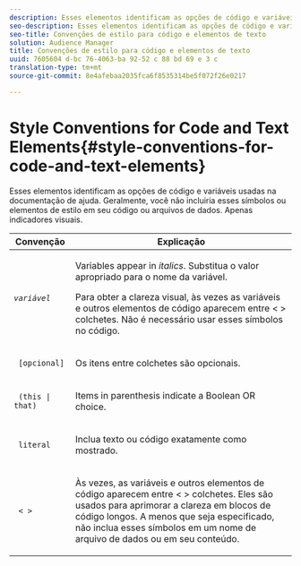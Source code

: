 ```yaml
---
description: Esses elementos identificam as opções de código e variáveis usadas na documentação de ajuda. Geralmente, você não incluiria esses símbolos ou elementos de estilo em seu código ou arquivos de dados. Apenas indicadores visuais.
seo-description: Esses elementos identificam as opções de código e variáveis usadas na documentação de ajuda. Geralmente, você não incluiria esses símbolos ou elementos de estilo em seu código ou arquivos de dados. Apenas indicadores visuais.
seo-title: Convenções de estilo para código e elementos de texto
solution: Audience Manager
title: Convenções de estilo para código e elementos de texto
uuid: 7605604 d-bc 76-4063-ba 92-52 c 88 bd 69 e 3 c
translation-type: tm+mt
source-git-commit: 8e4afebaa2035fca6f8535314be5f072f26e0217

---
```



# Style Conventions for Code and Text Elements{#style-conventions-for-code-and-text-elements}

Esses elementos identificam as opções de código e variáveis usadas na documentação de ajuda. Geralmente, você não incluiria esses símbolos ou elementos de estilo em seu código ou arquivos de dados. Apenas indicadores visuais.

<table id="table_EBEF9490D90041BD8B7ABE3AF1AF35B6"> 
 <thead> 
  <tr> 
   <th colname="col1" class="entry"> Convenção </th> 
   <th colname="col2" class="entry"> Explicação </th> 
  </tr> 
 </thead>
 <tbody> 
  <tr> 
   <td colname="col1"> <p> <code><i>variável</i></code> </p> </td> 
   <td colname="col2"> <p>Variables appear in <i>italics</i>. Substitua o valor apropriado para o nome da variável. </p> <p>Para obter a clareza visual, às vezes as variáveis e outros elementos de código aparecem entre &lt; &gt; colchetes. Não é necessário usar esses símbolos no código. </p> </td> 
  </tr> 
  <tr> 
   <td colname="col1"> <p> <code> [opcional]</code> </p> </td> 
   <td colname="col2"> <p>Os itens entre colchetes são opcionais. </p> </td> 
  </tr> 
  <tr> 
   <td colname="col1"> <p> <code> (this | that) </code> </p> </td> 
   <td colname="col2"> <p>Items in parenthesis indicate a Boolean <span class="wintitle"> OR</span> choice. </p> </td> 
  </tr> 
  <tr> 
   <td colname="col1"> <p> <code> literal</code> </p> </td> 
   <td colname="col2"> <p>Inclua texto ou código exatamente como mostrado. </p> </td> 
  </tr> 
  <tr> 
   <td colname="col1"> <p> <code> &lt; &gt;</code> </p> </td> 
   <td colname="col2"> <p>Às vezes, as variáveis e outros elementos de código aparecem entre &lt; &gt; colchetes. Eles são usados para aprimorar a clareza em blocos de código longos. A menos que seja especificado, não inclua esses símbolos em um nome de arquivo de dados ou em seu conteúdo. </p> </td> 
  </tr> 
 </tbody> 
</table>

